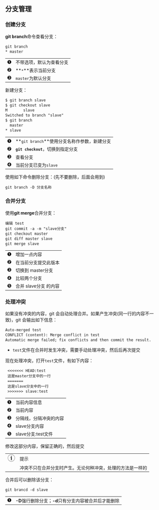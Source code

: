 ## 分支管理

### 创建分支

**git branch**命令查看分支：

```shell
git branch
* master  
```

|                                               |                          |
|:----------------------------------------------|:-------------------------|
| [![1](images/callouts/1.png)](#git-branch-1)  | 不带选项，默认为查看分支 |
| [![2](images/callouts/2.png)](#git-branch-2)  | **`*`**表示当前分支      |
| [![3](images/callouts/3.png)](#git-branch-02) | `master`为默认分支       |

新建分支：

```shell
$ git branch slave
$ git checkout slave
M       slave
Switched to branch "slave"
$ git branch  
  master
* slave    
```

|                                              |                                              |
|:---------------------------------------------|:---------------------------------------------|
| [![1](images/callouts/1.png)](#git-branch-3) | **`git branch`**使用分支名称作参数，新建分支 |
| [![2](images/callouts/2.png)](#git-branch-4) | **`git checkout`**，切换到指定分支           |
| [![3](images/callouts/3.png)](#git-branch-5) | 查看分支                                     |
| [![4](images/callouts/4.png)](#git-branch-6) | 当前分支已变为`slave`                        |

使用如下命令删除分支：(先不要删除，后面会用到)

```shell
git branch -D 分支名称    
```

### 合并分支

使用**git merge**合并分支：

```shell
编辑 test
git commit -a -m "slave分支"
git checkout master
git diff master slave      
git merge slave    
```

|                                               |                       |
|:----------------------------------------------|:----------------------|
| [![1](images/callouts/1.png)](#git-branch-10) | 增加一点内容          |
| [![2](images/callouts/2.png)](#git-branch-11) | 在当前分支提交此版本  |
| [![3](images/callouts/3.png)](#git-branch-12) | 切换到 master分支     |
| [![4](images/callouts/4.png)](#git-branch-91) | 比较两个分支          |
| [![5](images/callouts/5.png)](#git-branch-13) | 合并 slave分支 的内容 |

### 处理冲突

如果没有冲突的内容，git
会自动处理合并。如果产生冲突(同一行的内容不一致)，git 会输出如下信息：

```shell
Auto-merged test
CONFLICT (content): Merge conflict in test
Automatic merge failed; fix conflicts and then commit the result.  
```

- `test`文件在合并时发生冲突，需要手动处理冲突，然后后再次提交

现在处理冲突，打开`test`文件，有如下内容：

```shell
 <<<<<<< HEAD:test
 这是master分支中的一行
 =======
 这是slave分支中的一行
 >>>>>>> slave:test
```

|                                               |                        |
|:----------------------------------------------|:-----------------------|
| [![1](images/callouts/1.png)](#git-branch-21) | 当前内容信息           |
| [![2](images/callouts/2.png)](#git-branch-22) | 当前内容               |
| [![3](images/callouts/3.png)](#git-branch-23) | 分隔线，分隔冲突的内容 |
| [![4](images/callouts/4.png)](#git-branch-24) | slave分支内容          |
| [![5](images/callouts/5.png)](#git-branch-25) | slave分支:test文件     |

修改这部分内容，保留正确的，然后提交

|                             |                                                            |
|:---------------------------:|:-----------------------------------------------------------|
| ![\[提示\]](images/tip.png) | 提示                                                       |
|                             | 冲突不只在合并分支时产生。无论何种冲突，处理的方法是一样的 |

合并后可以删除该分支：

```shell
git brancd -d slave    
```

|                                              |                                                        |
|:---------------------------------------------|:-------------------------------------------------------|
| [![1](images/callouts/1.png)](#git-merge-22) | **-D**强行删除分支；**-d**只有分支内容被合并后才能删除 |
